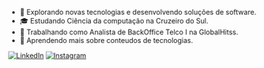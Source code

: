 

<p align="left"> 
  
 - 🤔 Explorando novas tecnologias e desenvolvendo soluções de software.
- 🎓 Estudando Ciência da computação na Cruzeiro do Sul.
- 💼 Trabalhando como Analista de BackOffice Telco I na GlobalHitss.
- 🌱 Aprendendo mais sobre conteudos de tecnologias. 

<p align="left">


  <a href="#" title="LinkedIn">
  <img src="https://img.shields.io/badge/-Linkedin-0e76a8?style=flat-square&logo=Linkedin&logoColor=white&link=https://www.linkedin.com/in/giovana-luz-16ab7b19a/" alt="LinkedIn"/></a>
<a href="#" title="Instagram">
  <img src="https://img.shields.io/badge/-Instagram-DF0174?style=flat-square&labelColor=DF0174&logo=instagram&logoColor=white&link=https://www.instagram.com/httpgiovna/" alt="Instagram"/></a>
  </p>
 

